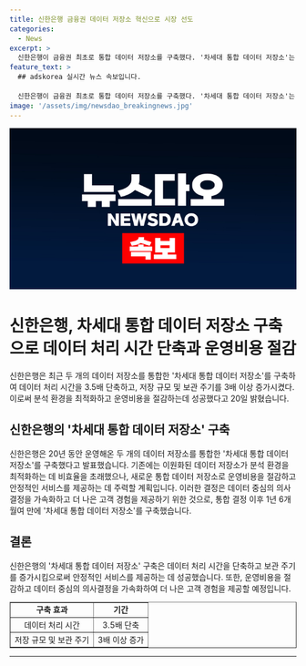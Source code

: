```yaml
---
title: 신한은행 금융권 데이터 저장소 혁신으로 시장 선도
categories:
  - News
excerpt: >
  신한은행이 금융권 최초로 통합 데이터 저장소를 구축했다. '차세대 통합 데이터 저장소'는 데이터 제공시간을 3.5배 단축하고 저장규모와 보관주기를 3배 증가시키는 효과를 얻을 것으로 기대된다. 이로써 운영비용을 절감하고 분석 환경을 최적화할 수 있게 됐다. 신한은행은 20년간 운영한 두 개의 데이터 저장소를 통합해 안정적인 서비스 제공과 최적의 데이터 기반을 구축하는 데 주력할 계획이다.
feature_text: >
  ## adskorea 실시간 뉴스 속보입니다.

  신한은행이 금융권 최초로 통합 데이터 저장소를 구축했다. '차세대 통합 데이터 저장소'는 데이터 제공시간을 3.5배 단축하고 저장규모와 보관주기를 3배 증가시키는 효과를 얻을 것으로 기대된다. 이로써 운영비용을 절감하고 분석 환경을 최적화할 수 있게 됐다. 신한은행은 20년간 운영한 두 개의 데이터 저장소를 통합해 안정적인 서비스 제공과 최적의 데이터 기반을 구축하는 데 주력할 계획이다.
image: '/assets/img/newsdao_breakingnews.jpg'
---
```


<p><img src="/assets/img/newsdao_breakingnews.jpg" alt="adskorea 속보" /></p>

<h1>신한은행, 차세대 통합 데이터 저장소 구축으로 데이터 처리 시간 단축과 운영비용 절감</h1>

<p data-ke-size="size16">신한은행은 최근 두 개의 데이터 저장소를 통합한 '차세대 통합 데이터 저장소'를 구축하여 데이터 처리 시간을 3.5배 단축하고, 저장 규모 및 보관 주기를 3배 이상 증가시켰다. 이로써 분석 환경을 최적화하고 운영비용을 절감하는데 성공했다고 20일 밝혔습니다.</p>

<h2 data-ke-size="size26">신한은행의 '차세대 통합 데이터 저장소' 구축</h2>

<p data-ke-size="size16">신한은행은 20년 동안 운영해온 두 개의 데이터 저장소를 통합한 '차세대 통합 데이터 저장소'를 구축했다고 발표했습니다. 기존에는 이원화된 데이터 저장소가 분석 환경을 최적화하는 데 비효율을 초래했으나, 새로운 통합 데이터 저장소로 운영비용을 절감하고 안정적인 서비스를 제공하는 데 주력할 계획입니다. 이러한 결정은 데이터 중심의 의사결정을 가속화하고 더 나은 고객 경험을 제공하기 위한 것으로, 통합 결정 이후 1년 6개월여 만에 '차세대 통합 데이터 저장소'를 구축했습니다.</p>

<h2 data-ke-size="size26">결론</h2>

<p data-ke-size="size16">신한은행의 '차세대 통합 데이터 저장소' 구축은 데이터 처리 시간을 단축하고 보관 주기를 증가시킴으로써 안정적인 서비스를 제공하는 데 성공했습니다. 또한, 운영비용을 절감하고 데이터 중심의 의사결정을 가속화하여 더 나은 고객 경험을 제공할 예정입니다.</p>

<table style="width: 100%;" border="1">
<tbody>
<tr>
<td style="text-align: center; height: 17px;"><b>구축 효과</b></td>
<td style="text-align: center; height: 17px;"><b>기간</b></td>
</tr>
<tr>
<td style="text-align: center; height: 17px;">데이터 처리 시간</td>
<td style="text-align: center; height: 17px;">3.5배 단축</td>
</tr>
<tr>
<td style="text-align: center; height: 17px;">저장 규모 및 보관 주기</td>
<td style="text-align: center; height: 17px;">3배 이상 증가</td>
</tr>
</tbody>
</table>

<hr>

<p data-ke-size="size16">&nbsp;</p>

